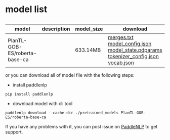 #  model list

##  

| model  | description | model_size  | download         |
| --- | --- | --- | --- |
|PlanTL-GOB-ES/roberta-base-ca|  | 633.14MB | [merges.txt](https://bj.bcebos.com/paddlenlp/models/community/PlanTL-GOB-ES/roberta-base-ca/merges.txt)<br>[model_config.json](https://bj.bcebos.com/paddlenlp/models/community/PlanTL-GOB-ES/roberta-base-ca/model_config.json)<br>[model_state.pdparams](https://bj.bcebos.com/paddlenlp/models/community/PlanTL-GOB-ES/roberta-base-ca/model_state.pdparams)<br>[tokenizer_config.json](https://bj.bcebos.com/paddlenlp/models/community/PlanTL-GOB-ES/roberta-base-ca/tokenizer_config.json)<br>[vocab.json](https://bj.bcebos.com/paddlenlp/models/community/PlanTL-GOB-ES/roberta-base-ca/vocab.json) |

or you can download all of model file with the following steps:

* install paddlenlp

```shell
pip install paddlenlp
```

* download model with cli tool

```shell
paddlenlp download --cache-dir ./pretrained_models PlanTL-GOB-ES/roberta-base-ca
```

If you have any problems with it, you can post issue on [PaddleNLP](https://github.com/PaddlePaddle/PaddleNLP) to get support.
